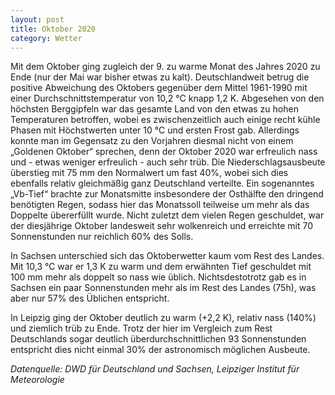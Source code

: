 ```yaml
---
layout: post
title: Oktober 2020
category: Wetter
---
```


Mit dem Oktober ging zugleich der 9. zu warme Monat des Jahres 2020 zu Ende (nur der Mai war bisher etwas zu kalt). Deutschlandweit betrug die positive Abweichung des Oktobers gegenüber dem Mittel 1961-1990 mit einer Durchschnittstemperatur von 10,2 °C knapp 1,2 K. Abgesehen von den höchsten Berggipfeln war das gesamte Land von den etwas zu hohen Temperaturen betroffen, wobei es zwischenzeitlich auch einige recht kühle Phasen mit Höchstwerten unter 10 °C und ersten Frost gab.  Allerdings konnte man im Gegensatz zu den Vorjahren diesmal nicht von einem „Goldenen Oktober“ sprechen, denn der Oktober 2020 war erfreulich nass und - etwas weniger erfreulich - auch sehr trüb. Die Niederschlagsausbeute überstieg mit 75 mm den Normalwert um fast 40%, wobei sich dies ebenfalls relativ gleichmäßig ganz Deutschland verteilte. Ein sogenanntes „Vb-Tief“ brachte zur Monatsmitte insbesondere der Osthälfte den dringend benötigten Regen, sodass hier das Monatssoll teilweise um mehr als das Doppelte übererfüllt wurde. Nicht zuletzt dem vielen Regen geschuldet, war der diesjährige Oktober landesweit sehr wolkenreich und erreichte mit 70 Sonnenstunden nur reichlich 60% des Solls.  

In Sachsen unterschied sich das Oktoberwetter kaum vom Rest des Landes. Mit 10,3 °C war er 1,3 K zu warm und dem erwähnten Tief geschuldet mit 100 mm mehr als doppelt so nass wie üblich. Nichtsdestotrotz gab es in Sachsen ein paar Sonnenstunden mehr als im Rest des Landes (75h), was aber nur 57% des Üblichen entspricht.

In Leipzig ging der Oktober deutlich zu warm (+2,2 K), relativ nass (140%) und ziemlich trüb zu Ende. Trotz der hier im Vergleich zum Rest Deutschlands sogar deutlich überdurchschnittlichen 93 Sonnenstunden entspricht dies nicht einmal 30%  der astronomisch möglichen Ausbeute. 

_Datenquelle: DWD für Deutschland und Sachsen, Leipziger Institut für Meteorologie_

